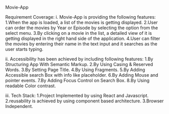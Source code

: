 Movie-App

Requirement Coverage:
i. Movie-App is providing the following features:
    1.When the app is loaded, a list of the movies is getting displayed.
    2.User can order the movies by Year or Episode by selecting the option from the select menu.
    3.By clicking on a movie in the list, a detailed view of it is getting displayed in the right hand side of the application.
    4.User can filter the movies by entering their name in the text input and it searches as the user starts typing.

ii. Accessibility has been achieved by including following features:
    1.By Structuring App With Semantic Markup.
    2.By Using Casing & Reserved Words.
    3.By Setting Page Title.
    4.By Using Fragments.
    5.By Adding Accessible search Box with info like placeholder.
    6.By Adding Mouse and pointer events.
    7.By Adding Focus Control on Search Box.
    8.By Using readable Color contrast.

iii. Tech Stack:
    1.Project Implemented by using React and Javascript.
    2.reusability is achieved by using component based architecture.
    3.Browser Independent.



